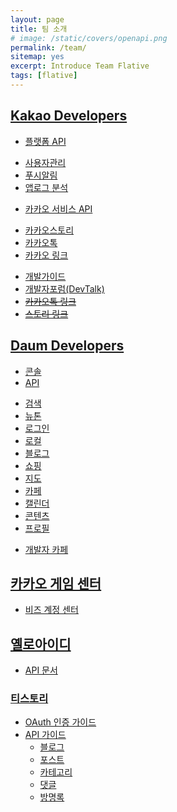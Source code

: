```yaml
---
layout: page
title: 팀 소개
# image: /static/covers/openapi.png
permalink: /team/
sitemap: yes
excerpt: Introduce Team Flative
tags: [flative]
---
```

## [Kakao Developers](https://developers.kakao.com)

* [플랫폼 API](https://developers.kakao.com/features/platform)
 - [사용자관리](https://developers.kakao.com/features/platform#사용자관리)
 - [푸시알림](https://developers.kakao.com/features/platform#푸시-알림)
 - [앱로그 분석](https://developers.kakao.com/features/platform#앱로그-분석)
* [카카오 서비스 API](https://developers.kakao.com/features/kakao)
 - [카카오스토리](https://developers.kakao.com/features/kakao#카카오스토리-API)
 - [카카오톡](https://developers.kakao.com/features/kakao#카카오톡-API)
 - [카카오 링크](https://developers.kakao.com/features/kakao#카카오-링크)
* [개발가이드](https://developers.kakao.com/docs)
* [개발자포럼(DevTalk)](https://devtalk.kakao.com/)
* ~~[카카오톡 링크](http://www.kakao.com/services/api/kakao_link)~~
* ~~[스토리 링크](http://www.kakao.com/services/api/story_link)~~

## [Daum Developers](https://developers.daum.net)

* [콘솔](https://developers.daum.net/console)
* [API](http://developers.daum.net/services)
 - [검색](http://developers.daum.net/services/apis/search)
 - [뉴톤](http://developers.daum.net/services/apis/newtone)
 - [로그인](http://developers.daum.net/services/apis/login)
 - [로컬](http://developers.daum.net/services/apis/local)
 - [블로그](http://developers.daum.net/services/apis/blog)
 - [쇼핑](http://developers.daum.net/services/apis/shopping)
 - [지도](http://apis.map.daum.net)
 - [카페](http://developers.daum.net/services/apis/cafe)
 - [캘린더](http://developers.daum.net/services/apis/calendar)
 - [콘텐츠](http://developers.daum.net/services/apis/contents)
 - [프로필](http://developers.daum.net/services/apis/user)
* [개발자 카페](http://cafe.daum.net/daumdna)

## [카카오 게임 센터](https://gamecenter.kakao.com/)

* [비즈 계정 센터](https://biz.kakao.com)

## [옐로아이디](https://yellowid.kakao.com/)

* [API 문서](https://www.gitbook.com/book/kakao/auto_reply_api)

### [티스토리](http://www.tistory.com/guide/blog)

* [OAuth 인증 가이드](http://www.tistory.com/guide/api/oauth)
* [API 가이드](http://www.tistory.com/guide/api/index)
  - [블로그](http://www.tistory.com/guide/api/blog)
  - [포스트](http://www.tistory.com/guide/api/post)
  - [카테고리](http://www.tistory.com/guide/api/category)
  - [댓글](http://www.tistory.com/guide/api/comment)
  - [방명록](http://www.tistory.com/guide/api/guestbook)

<!--
* 커버 이미지 출처: [API Testing and some amazing testing tools](http://go-gaga-over-testing.blogspot.kr/2013/11/api-testing-and-some-amazing-testing.html)
-->

